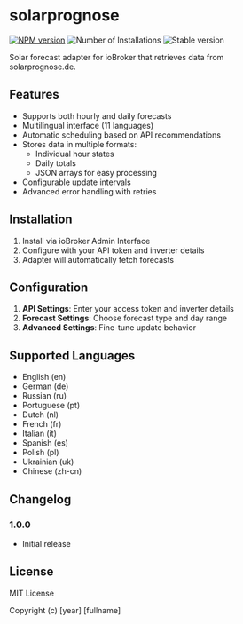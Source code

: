 # solarprognose

[![NPM version](http://img.shields.io/npm/v/iobroker.solarprognose.svg)](https://www.npmjs.com/package/iobroker.solarprognose)
![Number of Installations](http://iobroker.live/badges/solarprognose-installed.svg)
![Stable version](http://iobroker.live/badges/solarprognose-stable.svg)

Solar forecast adapter for ioBroker that retrieves data from solarprognose.de.

## Features
- Supports both hourly and daily forecasts
- Multilingual interface (11 languages)
- Automatic scheduling based on API recommendations
- Stores data in multiple formats:
  - Individual hour states
  - Daily totals
  - JSON arrays for easy processing
- Configurable update intervals
- Advanced error handling with retries

## Installation
1. Install via ioBroker Admin Interface
2. Configure with your API token and inverter details
3. Adapter will automatically fetch forecasts

## Configuration
1. **API Settings**: Enter your access token and inverter details
2. **Forecast Settings**: Choose forecast type and day range
3. **Advanced Settings**: Fine-tune update behavior

## Supported Languages
- English (en)
- German (de)
- Russian (ru)
- Portuguese (pt)
- Dutch (nl)
- French (fr)
- Italian (it)
- Spanish (es)
- Polish (pl)
- Ukrainian (uk)
- Chinese (zh-cn)

## Changelog
### 1.0.0
- Initial release

## License
MIT License

Copyright (c) [year] [fullname]